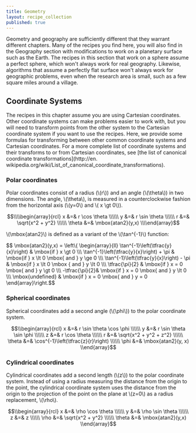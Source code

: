 ```yaml
---
title: Geometry
layout: recipe_collection
published: true
---
```


Geometry and geography are sufficiently different that they warrant different
chapters. Many of the recipes you find here, you will also find in the
Geography section with modifications to work on a planetary surface such as
the Earth. The recipes in this section that work on a sphere assume a perfect
sphere, which won't always work for real geography. Likewise, algorithms that
assume a perfectly flat surface won't always work for geographic problems,
even when the research area is small, such as a few square miles around a
village.

## Coordinate Systems

The recipes in this chapter assume you are using Cartesian coordinates. Other
coordinate systems can make problems easier to work with, but you will need to
transform points from the other system to the Cartesian coordinate system if
you want to use the recipes. Here, we provide some formulas for transforming
between other common coordinate systems and Cartesian coordinates. For a more
complete list of coordinate systems and their transforms to or from Cartesian
coordinates, see [the list of canonical coordinate transformations](http://en.
wikipedia.org/wiki/List_of_canonical_coordinate_transformations).

### Polar coordinates

Polar coordinates consist of a radius (\\(r\\)) and an angle (\\(\theta\\)) in
two dimensions. The angle, \\(\theta\\), is measured in a counterclockwise
fashion from the horizontal axis (\\(y=0\\) and \\( x \gt 0\\)).

$$\\\\begin{array}{rcl}
 x &=& r \cos \theta \\\\\\
 y &=& r \sin \theta \\\\\\
 r &=& \sqrt{x^2 + y^2} \\\\\\
 \theta &=& \mbox{atan2}(y,x) 
\\\\end{array}$$

\\(\mbox{atan2}\\) is defined as a variant of the \\(\tan^{-1}\\) function:

$$ \mbox{atan2}(y,x) = \left\\{ \\begin{array}{ll}
\tan^{-1}\left(\tfrac{y}{x}\right) & \mbox{if } x \gt 0 \\\\\\
\tan^{-1}\left(\tfrac{y}{x}\right) + \pi & \mbox{if } x \lt 0 \mbox{ and } y \ge 0 \\\\\\
\tan^{-1}\left(\tfrac{y}{x}\right) - \pi & \mbox{if } x \lt 0 \mbox { and } y \lt 0 \\\\\\
\tfrac{\pi}{2} & \mbox{if } x = 0 \mbox{ and } y \gt 0 \\\\\\
-\tfrac{\pi}{2}& \mbox{if } x = 0 \mbox{ and } y \lt 0 \\\\\\
\mbox{undefined} & \mbox{if } x = 0 \mbox{ and } y = 0
\\end{array}\right.$$

### Spherical coordinates

Spherical coordinates add a second angle (\\(\phi\\)) to the polar coordinate
system.

$$\\begin{array}{rcl}
 x &=& r \sin \theta \cos \phi \\\\\\
 y &=& r \sin \theta \sin \phi \\\\\\
z &=& r \cos \theta \\\\\\
r &=& \sqrt{x^2 + y^2 + z^2} \\\\\\
\theta &=& \cos^{-1}\left(\tfrac{z}{r}\right) \\\\\\
\phi &=& \mbox{atan2}(y, x)
\\end{array}$$

### Cylindrical coordinates

Cylindrical coordinates add a second length (\\(z\\)) to the polar coordinate
system. Instead of using a radius measuring the distance from the origin to
the point, the cylindrical coordinate system uses the distance from the origin
to the projection of the point on the plane at \\(z=0\\) as a radius
replacement, \\(\rho\\).

$$\\begin{array}{rcl}
x &=& \rho \cos \theta \\\\\\
 y &=& \rho \sin \theta \\\\\\
 z &=& z \\\\\\
 \rho &=& \sqrt{x^2 + y^2} \\\\\\
 \theta &=& \mbox{atan2}(y,x) 
\\end{array}$$
